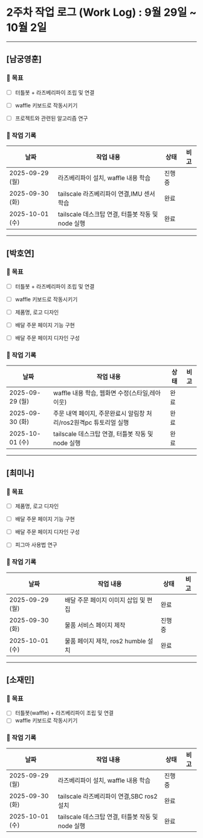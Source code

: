 # 2주차 작업 로그 (Work Log) : 9월 29일 ~ 10월 2일


---

## [남궁영훈]

### 🎯 목표

- [ ] 터틀봇 + 라즈베리파이 조립 및 연결
- [ ] waffle 키보드로 작동시키기
- [ ] 프로젝트와 관련된 알고리즘 연구


### 📅 작업 기록
| 날짜       | 작업 내용                      | 상태   | 비고 |
|------------|-------------------------------|--------|------|
| 2025-09-29 (월) |라즈베리파이 설치, waffle 내용 학습        |진행중   |  |
| 2025-09-30 (화) |tailscale 라즈베리파이 연결,IMU 센서 학습 |완료   |  |
| 2025-10-01 (수) |tailscale 데스크탑 연결, 터틀봇 작동 및 node 실행 |완료   |  |


---

## [박호연]

### 🎯 목표
- [ ] 터틀봇 + 라즈베리파이 조립 및 연결
- [ ] waffle 키보드로 작동시키기
- [ ] 제품명, 로고 디자인
- [ ] 배달 주문 페이지 기능 구현
- [ ] 배달 주문 페이지 디자인 구성


### 📅 작업 기록
| 날짜       | 작업 내용                         | 상태       | 비고 |
|------------|----------------------------------|-----------|------|
| 2025-09-29 (월) |waffle 내용 학습, 웹화면 수정(스타일,레아이웃)       | 완료   |  |
| 2025-09-30 (화) |주문 내역 페이지, 주문완료시 알림창 처리/ros2원격pc 튜토리얼 실행 | 완료   |  |
| 2025-10-01 (수) |tailscale 데스크탑 연결, 터틀봇 작동 및 node 실행 |완료   |  |


---

## [최미나]

### 🎯 목표
- [ ] 제품명, 로고 디자인
- [ ] 배달 주문 페이지 기능 구현
- [ ] 배달 주문 페이지 디자인 구성
- [ ] 피그마 사용법 연구


### 📅 작업 기록
| 날짜       | 작업 내용                         | 상태       | 비고 |
|------------|----------------------------------|-----------|------|
| 2025-09-29 (월) | 배달 주문 페이지 이미지 삽입 및 편집 | 완료   |  |
| 2025-09-30 (화) | 물품 서비스 페이지 제작 | 진행중   |  |
| 2025-10-01 (수) | 물품 페이지 제작, ros2 humble 설치 |완료   |  |


---

## [소재민]

### 🎯 목표
- [ ] 터틀봇(waffle) + 라즈베리파이 조립 및 연결
- [ ] waffle 키보드로 작동시키기

### 📅 작업 기록
| 날짜       | 작업 내용                         | 상태       | 비고 |
|------------|----------------------------------|-----------|------|
| 2025-09-29 (월) |라즈베리파이 설치, waffle 내용 학습        |진행중   |  |
| 2025-09-30 (화) |tailscale 라즈베리파이 연결,SBC ros2 설치 |완료   |  |
| 2025-10-01 (수) |tailscale 데스크탑 연결, 터틀봇 작동 및 node 실행 |완료   |  |
